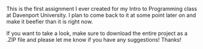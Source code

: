 This is the first assignment I ever created for my Intro to Programming class at Davenport University. I plan to come back to it at some point later on and make it beefier than it is right now.

If you want to take a look, make sure to download the entire project as a .ZIP file and please let me know if you have any suggestions! Thanks!
